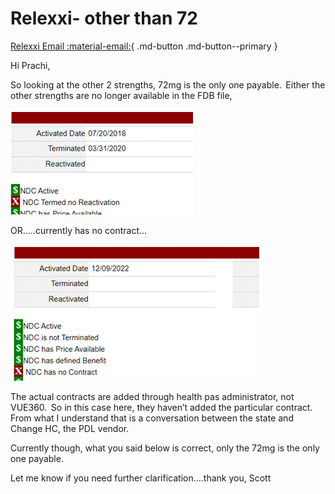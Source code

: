 # Relexxi- other than 72

[Relexxi Email :material-email:](https://mygainwell-my.sharepoint.com/:u:/r/personal/christopher_nguyen_gainwelltechnologies_com/Documents/Evergreen/Emails/RE_%20Non-payable%20Relexxii%20.msg?csf=1&web=1&e=ts8a3U){ .md-button .md-button--primary }

Hi Prachi,  

So looking at the other 2 strengths, 72mg is the only one payable.  Either the other strengths are no longer available in the FDB file,  

![Alt text](../../../img/Pharmacist_Reference_Guide_Attachments/relexxi2.gif)

OR.....currently has no contract...

![Alt text](../../../img/Pharmacist_Reference_Guide_Attachments/relexxi.gif)

The actual contracts are added through health pas administrator, not VUE360.  So in this case here, they haven’t added the particular contract.  From what I understand that is a conversation between the state and Change HC, the PDL vendor. 

Currently though, what you said below is correct, only the 72mg is the only one payable. 

Let me know if you need further clarification….thank you, Scott       
